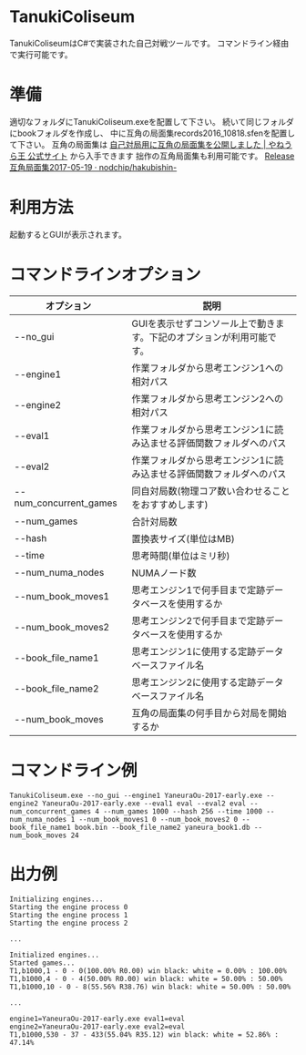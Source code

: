 # TanukiColiseum
TanukiColiseumはC#で実装された自己対戦ツールです。
コマンドライン経由で実行可能です。

# 準備
適切なフォルダにTanukiColiseum.exeを配置して下さい。
続いて同じフォルダにbookフォルダを作成し、
中に互角の局面集records2016_10818.sfenを配置して下さい。
互角の局面集は [自己対局用に互角の局面集を公開しました | やねうら王 公式サイト](http://yaneuraou.yaneu.com/2016/08/24/%E8%87%AA%E5%B7%B1%E5%AF%BE%E5%B1%80%E7%94%A8%E3%81%AB%E4%BA%92%E8%A7%92%E3%81%AE%E5%B1%80%E9%9D%A2%E9%9B%86%E3%82%92%E5%85%AC%E9%96%8B%E3%81%97%E3%81%BE%E3%81%97%E3%81%9F/ "自己対局用に互角の局面集を公開しました | やねうら王 公式サイト") から入手できます
拙作の互角局面集も利用可能です。 [Release 互角局面集2017-05-19 · nodchip/hakubishin-](https://github.com/nodchip/hakubishin-/releases/tag/even-positions-2017-05-19 "Release 互角局面集2017-05-19 · nodchip/hakubishin-")

# 利用方法
起動するとGUIが表示されます。

# コマンドラインオプション
|オプション|説明|
|------------|-------------|
|--no_gui|GUIを表示せずコンソール上で動きます。下記のオプションが利用可能です。|
|--engine1|作業フォルダから思考エンジン1への相対パス|
|--engine2|作業フォルダから思考エンジン2への相対パス|
|--eval1|作業フォルダから思考エンジン1に読み込ませる評価関数フォルダへのパス|
|--eval2|作業フォルダから思考エンジン1に読み込ませる評価関数フォルダへのパス|
|--num_concurrent_games|同自対局数(物理コア数い合わせることをおすすめします)|
|--num_games|合計対局数|
|--hash|置換表サイズ(単位はMB)|
|--time|思考時間(単位はミリ秒)|
|--num_numa_nodes|NUMAノード数|
|--num_book_moves1|思考エンジン1で何手目まで定跡データベースを使用するか|
|--num_book_moves2|思考エンジン2で何手目まで定跡データベースを使用するか|
|--book_file_name1|思考エンジン1に使用する定跡データベースファイル名|
|--book_file_name2|思考エンジン2に使用する定跡データベースファイル名|
|--num_book_moves|互角の局面集の何手目から対局を開始するか|

# コマンドライン例
    TanukiColiseum.exe --no_gui --engine1 YaneuraOu-2017-early.exe --engine2 YaneuraOu-2017-early.exe --eval1 eval --eval2 eval --num_concurrent_games 4 --num_games 1000 --hash 256 --time 1000 --num_numa_nodes 1 --num_book_moves1 0 --num_book_moves2 0 --book_file_name1 book.bin --book_file_name2 yaneura_book1.db --num_book_moves 24

# 出力例
    Initializing engines...
    Starting the engine process 0
    Starting the engine process 1
    Starting the engine process 2
    
    ...
    
    Initialized engines...
    Started games...
    T1,b1000,1 - 0 - 0(100.00% R0.00) win black: white = 0.00% : 100.00%
    T1,b1000,4 - 0 - 4(50.00% R0.00) win black: white = 50.00% : 50.00%
    T1,b1000,10 - 0 - 8(55.56% R38.76) win black: white = 50.00% : 50.00%
    
    ...
    
    engine1=YaneuraOu-2017-early.exe eval1=eval
    engine2=YaneuraOu-2017-early.exe eval2=eval
    T1,b1000,530 - 37 - 433(55.04% R35.12) win black: white = 52.86% : 47.14%
